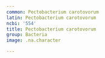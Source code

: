 ```yaml
---
common: Pectobacterium carotovorum
latin: Pectobacterium carotovorum
ncbi: '554'
title: Pectobacterium carotovorum
group: Bacteria
image: .na.character

---
```

